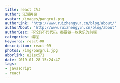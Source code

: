 ```yaml
---
title: react（九）
author: 江湖再见
avatar: /images/pangrui.png
authorLink: 'http://www.ruizhengyun.cn/blog/about/'
authorAbout: 'http://www.ruizhengyun.cn/blog/about'
authorDesc: 不论码不码代码，都要做一枚快乐的前端
categories: 编程
keywords: react-09
description: react-09
photos: /img/pangrui.jpg
abbrlink: e21ec571
date: 2019-01-28 15:24:47
tags:
- javascript
- react
---
```

